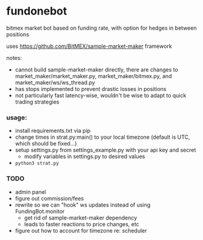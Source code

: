# fundonebot

bitmex market bot
based on funding rate, with option for hedges in between positions

uses https://github.com/BitMEX/sample-market-maker framework

notes:
- cannot build sample-market-maker directly, there are changes to market_maker/market_maker.py, market_maker/bitmex.py, and market_maker/ws/ws_thread.py
- has stops implemented to prevent drastic losses in positions
- not particularly fast latency-wise, wouldn't be wise to adapt to quick trading strategies

### usage:
- install requirements.txt via pip
- change times in strat.py:main() to your local timezone (default is UTC, which should be fixed...)
- setup settings.py from settings_example.py with your api key and secret
	- modify variables in settings.py to desired values
- `python3 strat.py`

### TODO
- admin panel
- figure out commission/fees
- rewrite so we can "hook" ws updates instead of using FundingBot.monitor
    - get rid of sample-market-maker dependency
	- leads to faster reactions to price changes, etc
- figure out how to account for timezone re: scheduler
